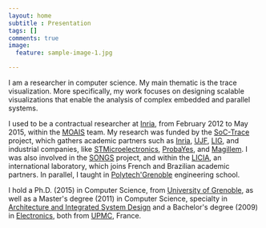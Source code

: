 ```yaml
---
layout: home
subtitle : Presentation
tags: []
comments: true
image:
  feature: sample-image-1.jpg

---
```

I am a researcher in computer science. My main thematic is the trace visualization.
More specifically, my work focuses on designing scalable visualizations that enable the analysis of complex embedded and parallel systems.

I used to be a contractual researcher at [Inria](http://www.inria.fr/), from February 2012 to May 2015, within the [MOAIS](http://moais.imag.fr/) team.
My research was funded by the [SoC-Trace](http://www.minalogic.com/TPL_CODE/TPL_PROJET/PAR_TPL_IDENTIFIANT/2717/15-annuaire-innovations-technologiques-nanotechnologie-systeme-embarque.htm) project, which gathers academic partners such as [Inria](http://www.inria.fr/), [UJF](https://www.ujf-grenoble.fr/), [LIG](https://www.liglab.fr/), and industrial companies, like [STMicroelectronics](http://www.st.com/), [ProbaYes](http://www.probayes.com/), and [Magillem](http://www.magillem.com/).
I was also involved in the [SONGS](http://infra-songs.gforge.inria.fr/) project, and within the [LICIA](http://licia-lab.org/index-en.html), an international laboratory, which joins French and Brazilian academic partners. 
In parallel, I taught in [Polytech'Grenoble](http://www.polytech-grenoble.fr) engineering school. 

I hold a Ph.D. (2015) in Computer Science, from [University of Grenoble](http://www.univ-grenoble-alpes.fr/), as well as a Master's degree (2011) in Computer Science, specialty in [Architecture and Integrated System Design](http://www-master.ufr-info-p6.jussieu.fr/lmd/specialite/sesi/) and a Bachelor's degree (2009) in [Electronics](http://www.licence.elec.upmc.fr/), both from [UPMC](http://www.upmc.fr/), France.
